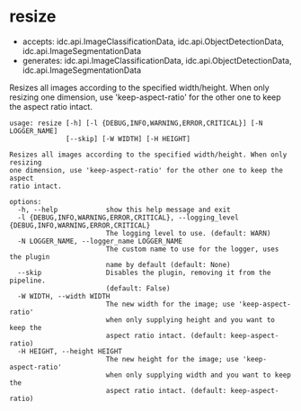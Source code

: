 # resize

* accepts: idc.api.ImageClassificationData, idc.api.ObjectDetectionData, idc.api.ImageSegmentationData
* generates: idc.api.ImageClassificationData, idc.api.ObjectDetectionData, idc.api.ImageSegmentationData

Resizes all images according to the specified width/height. When only resizing one dimension, use 'keep-aspect-ratio' for the other one to keep the aspect ratio intact.

```
usage: resize [-h] [-l {DEBUG,INFO,WARNING,ERROR,CRITICAL}] [-N LOGGER_NAME]
              [--skip] [-W WIDTH] [-H HEIGHT]

Resizes all images according to the specified width/height. When only resizing
one dimension, use 'keep-aspect-ratio' for the other one to keep the aspect
ratio intact.

options:
  -h, --help            show this help message and exit
  -l {DEBUG,INFO,WARNING,ERROR,CRITICAL}, --logging_level {DEBUG,INFO,WARNING,ERROR,CRITICAL}
                        The logging level to use. (default: WARN)
  -N LOGGER_NAME, --logger_name LOGGER_NAME
                        The custom name to use for the logger, uses the plugin
                        name by default (default: None)
  --skip                Disables the plugin, removing it from the pipeline.
                        (default: False)
  -W WIDTH, --width WIDTH
                        The new width for the image; use 'keep-aspect-ratio'
                        when only supplying height and you want to keep the
                        aspect ratio intact. (default: keep-aspect-ratio)
  -H HEIGHT, --height HEIGHT
                        The new height for the image; use 'keep-aspect-ratio'
                        when only supplying width and you want to keep the
                        aspect ratio intact. (default: keep-aspect-ratio)
```
